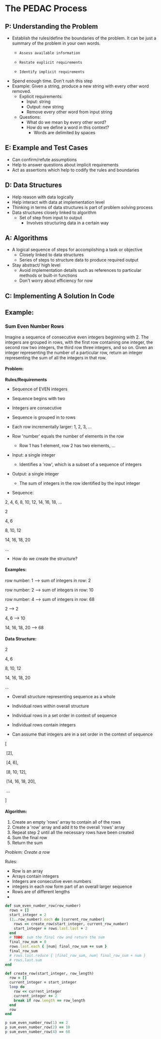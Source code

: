# The PEDAC Process

## P: Understanding the Problem
- Establish the rules/define the boundaries of the problem. It can be just a summary of the problem in your own words. 
  - 	Assess available information
  - 	Restate explicit requirements
  - 	Identify implicit requirements
- Spend enough time. Don't rush this step
- Example: Given a string, produce a new string with every other word removed.
  - Explicit requirements:
    - Input: string
    - Output: new string
    - Remove every other word from input string
  - Questions:
    - What do we mean by every other word?
    - How do we define a word in this context?
      - Words are delimited by spaces

## E: Example and Test Cases

- Can confirm/refute assumptions
- Help to answer questions about implicit requirements
- Act as assertions which help to codify the rules and boundaries

## D: Data Structures

- Help reason with data logically
- Help interact with data at implementation level
- Thinking in terms of data structures is part of problem solving process
- Data structures closely linked to algorithm
  - Set of step from input to output
    - Involves structuring data in a certain way

## A: Algorithms

- A logical sequence of steps for accomplishing a task or objective
  - Closely linked to data structures
  - Series of steps to structure data to produce required output
- Stay abstract/ high level
  - Avoid implementation details such as references to particular methods or built-in functions
  - Don't worry about efficiency for now

## C: Implementing A Solution In Code





## Example:

### Sum Even Number Rows

Imagine a sequence of consecutive even integers beginning with 2. The integers are grouped in rows, with the first row containing one integer, the second row two integers, the third row three integers, and so on. Given an integer representing the number of a particular row, return an integer representing the sum of all the integers in that row.

#### Problem:

**Rules/Requirements**

- Sequence of EVEN integers
- Sequence begins with two
- Integers are consecutive
- Sequence is grouped in to rows
- Each row incrementally larger: 1, 2, 3, ...
- Row 'number' equals the number of elements in the row
  - Row 1 has 1 element, row 2 has two elements, ...
- Input: a single integer
  - Identifies a 'row', which is a subset of a sequence of integers
- Output: a single integer
  - The sum of integers in the row identified by the input integer



- Sequence:

2, 4, 6, 8, 10, 12, 14, 16, 18, ...



2

4, 6

8, 10, 12

14, 16, 18, 20

...

- How do we create the structure?

#### Examples:

row number: 1 --> sum of integers in row: 2

row number: 2 --> sum of integers in row: 10

row number: 4 --> sum of integers in row: 68



2 --> 2

4, 6 --> 10



14, 16, 18, 20 --> 68

#### Data Structure:

2

4, 6

8, 10, 12

14, 16, 18, 20

...

- Overall structure representing sequence as a whole
- Individual rows within overall structure
- Individual rows in a set order in context of sequence

- Individual rows contain integers
- Can assume that integers are in a set order in the context of sequence

[

​	[2],

​	[4, 6],

​	[8, 10, 12],

​	[14, 16, 18, 20],

​	...

]

#### Algorithm:

1. Create an empty 'rows' array to contain all of the rows
2. Create a 'row' array and add it to the overall 'rows' array
3. Repeat step 2 until all the necessary rows have been created
4. Sum the final row
5. Return the sum



*Problem: Create a row*

Rules:

- Row is an array
- Arrays contain integers
- Integers are consecutive even numbers
- integers in each row form part of an overall larger sequence
- Rows are of different lengths
- 





```ruby
def sum_even_number_row(row_number)
  rows = []
  start_integer = 2
  (1..row_number).each do |current_row_number|
    rows << create_row(start_integer, current_row_number)
    start_integer = rows.last.last + 2
  end
  # TODO: sum the final row and return the sum
  final_row_num = 0
  rows.last.each { |num| final_row_sum += sum }
  final_row_sum
  # rows.last.reduce { |final_row_sum, num| final_row_sum + num }
  # rows.last.sum
end

def create_row(start_integer, row_length)
  row = []
  current_integer = start_integer
  loop do
    row << current_integer
    current_integer += 2
    break if row.length == row_length
  end
  row
end

p sum_even_number_row(1) == 2
p sum_even_number_row(2) == 10
p sum_even_number_row(4) == 68
```

